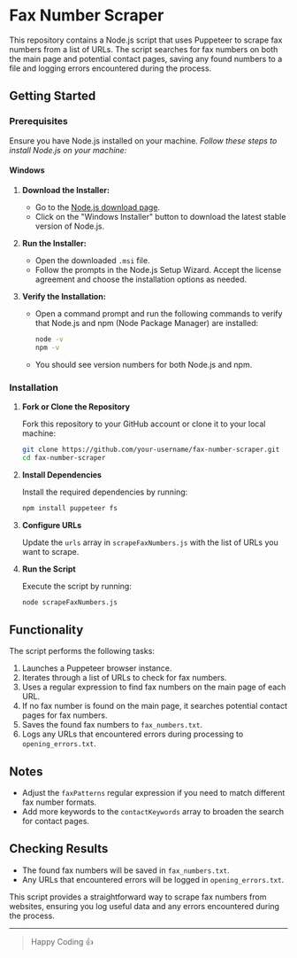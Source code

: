 # Fax Number Scraper

This repository contains a Node.js script that uses Puppeteer to scrape fax numbers from a list of URLs. The script searches for fax numbers on both the main page and potential contact pages, saving any found numbers to a file and logging errors encountered during the process.

## Getting Started

### Prerequisites

Ensure you have Node.js installed on your machine.
_Follow these steps to install Node.js on your machine:_

#### Windows

1. **Download the Installer:**
   - Go to the [Node.js download page](https://nodejs.org/).
   - Click on the "Windows Installer" button to download the latest stable version of Node.js.

2. **Run the Installer:**
   - Open the downloaded `.msi` file.
   - Follow the prompts in the Node.js Setup Wizard. Accept the license agreement and choose the installation options as needed.

3. **Verify the Installation:**
   - Open a command prompt and run the following commands to verify that Node.js and npm (Node Package Manager) are installed:
     ```bash
     node -v
     npm -v
     ```
   - You should see version numbers for both Node.js and npm.


### Installation

1. **Fork or Clone the Repository**

   Fork this repository to your GitHub account or clone it to your local machine:

   ```bash
   git clone https://github.com/your-username/fax-number-scraper.git
   cd fax-number-scraper
   ```

2. **Install Dependencies**

   Install the required dependencies by running:

   ```bash
   npm install puppeteer fs
   ```

3. **Configure URLs**

   Update the `urls` array in `scrapeFaxNumbers.js` with the list of URLs you want to scrape.

4. **Run the Script**

   Execute the script by running:

   ```bash
   node scrapeFaxNumbers.js
   ```

## Functionality

The script performs the following tasks:

1. Launches a Puppeteer browser instance.
2. Iterates through a list of URLs to check for fax numbers.
3. Uses a regular expression to find fax numbers on the main page of each URL.
4. If no fax number is found on the main page, it searches potential contact pages for fax numbers.
5. Saves the found fax numbers to `fax_numbers.txt`.
6. Logs any URLs that encountered errors during processing to `opening_errors.txt`.

## Notes

- Adjust the `faxPatterns` regular expression if you need to match different fax number formats.
- Add more keywords to the `contactKeywords` array to broaden the search for contact pages.

## Checking Results

- The found fax numbers will be saved in `fax_numbers.txt`.
- Any URLs that encountered errors will be logged in `opening_errors.txt`.

This script provides a straightforward way to scrape fax numbers from websites, ensuring you log useful data and any errors encountered during the process.

****
> Happy Coding 👍